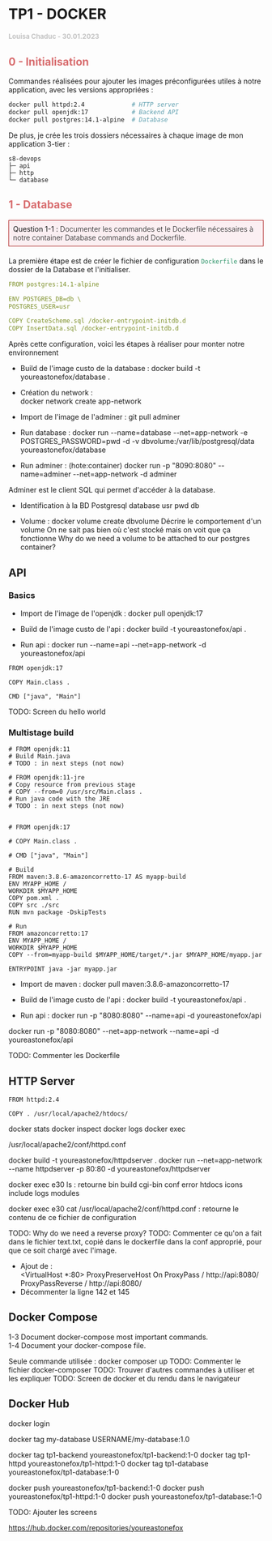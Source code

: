 # TP1 - DOCKER

<div style="font-size:13px; font-weight:700; color:#C4C4C4; margin-bottom:30px">Louisa Chaduc - 30.01.2023</div>

## <span style="color:#D86D6F"> 0 - Initialisation </span>

Commandes réalisées pour ajouter les images préconfigurées utiles à notre application, avec les versions appropriées :

```bash
docker pull httpd:2.4             # HTTP server
docker pull openjdk:17            # Backend API
docker pull postgres:14.1-alpine  # Database
```

De plus, je crée les trois dossiers nécessaires à chaque image de mon application 3-tier :

```
s8-devops
├─ api
├─ http
└─ database
```

## <span style="color:#D86D6F"> 1 - Database </span>

<div style="border: 1px solid #AB1B1B; padding: 8px; background: #FBEFF2; font-weight:300; margin-bottom:20px">
<span style="font-weight:400">Question 1-1 :</span>
Documenter les commandes et le Dockerfile nécessaires à notre container Database commands and Dockerfile.
</div>

La première étape est de créer le fichier de configuration <span style="color:#2D9469">`Dockerfile`</span> dans le dossier de la Database et l'initialiser.


```yaml
FROM postgres:14.1-alpine

ENV POSTGRES_DB=db \
POSTGRES_USER=usr

COPY CreateScheme.sql /docker-entrypoint-initdb.d
COPY InsertData.sql /docker-entrypoint-initdb.d
```

Après cette configuration, voici les étapes à réaliser pour monter notre environnement 
- Build de l'image custo de la database :
  docker build -t youreastonefox/database .

- Création du network :  
  docker network create app-network

- Import de l'image de l'adminer :
  git pull adminer

- Run database :
  docker run --name=database --net=app-network -e POSTGRES_PASSWORD=pwd -d -v dbvolume:/var/lib/postgresql/data youreastonefox/database

- Run adminer : (hote:container)
  docker run -p "8090:8080" --name=adminer --net=app-network -d adminer

Adminer est le client SQL qui permet d'accéder à la database.

- Identification à la BD
  Postgresql
  database
  usr
  pwd
  db

- Volume : docker volume create dbvolume
  Décrire le comportement d'un volume
  On ne sait pas bien où c'est stocké mais on voit que ça fonctionne
  Why do we need a volume to be attached to our postgres container?

## API

### Basics

- Import de l'image de l'openjdk :
  docker pull openjdk:17

- Build de l'image custo de l'api :
  docker build -t youreastonefox/api .

- Run api :
  docker run --name=api --net=app-network -d youreastonefox/api

```
FROM openjdk:17

COPY Main.class .

CMD ["java", "Main"]
```

TODO: Screen du hello world

### Multistage build

```
# FROM openjdk:11
# Build Main.java
# TODO : in next steps (not now)

# FROM openjdk:11-jre
# Copy resource from previous stage
# COPY --from=0 /usr/src/Main.class .
# Run java code with the JRE
# TODO : in next steps (not now)


# FROM openjdk:17

# COPY Main.class .

# CMD ["java", "Main"]

# Build
FROM maven:3.8.6-amazoncorretto-17 AS myapp-build
ENV MYAPP_HOME /
WORKDIR $MYAPP_HOME
COPY pom.xml .
COPY src ./src
RUN mvn package -DskipTests

# Run
FROM amazoncorretto:17
ENV MYAPP_HOME /
WORKDIR $MYAPP_HOME
COPY --from=myapp-build $MYAPP_HOME/target/*.jar $MYAPP_HOME/myapp.jar

ENTRYPOINT java -jar myapp.jar
```

- Import de maven :
  docker pull maven:3.8.6-amazoncorretto-17

- Build de l'image custo de l'api :
  docker build -t youreastonefox/api .

- Run api :
  docker run -p "8080:8080" --name=api -d youreastonefox/api

docker run -p "8080:8080" --net=app-network --name=api -d youreastonefox/api

TODO: Commenter les Dockerfile

## HTTP Server

```
FROM httpd:2.4

COPY . /usr/local/apache2/htdocs/
```

docker stats
docker inspect
docker logs
docker exec

/usr/local/apache2/conf/httpd.conf

docker build -t youreastonefox/httpdserver .
docker run --net=app-network --name httpdserver -p 80:80 -d youreastonefox/httpdserver

docker exec e30 ls : retourne
bin
build
cgi-bin
conf
error
htdocs
icons
include
logs
modules

docker exec e30 cat /usr/local/apache2/conf/httpd.conf : retourne le contenu de ce fichier de configuration

TODO: Why do we need a reverse proxy?
TODO: Commenter ce qu'on a fait dans le fichier text.txt, copié dans le dockerfile dans la conf approprié, pour que ce soit chargé avec l'image.

- Ajout de :  
   <VirtualHost \*:80>
  ProxyPreserveHost On
  ProxyPass / http://api:8080/
  ProxyPassReverse / http://api:8080/
  </VirtualHost>
- Décommenter la ligne 142 et 145

## Docker Compose

1-3 Document docker-compose most important commands.  
1-4 Document your docker-compose file.

Seule commande utilisée : docker composer up
TODO: Commenter le fichier docker-composer
TODO: Trouver d'autres commandes à utiliser et les expliquer
TODO: Screen de docker et du rendu dans le navigateur

## Docker Hub

docker login

docker tag my-database USERNAME/my-database:1.0

docker tag tp1-backend youreastonefox/tp1-backend:1-0
docker tag tp1-httpd youreastonefox/tp1-httpd:1-0
docker tag tp1-database youreastonefox/tp1-database:1-0

docker push youreastonefox/tp1-backend:1-0
docker push youreastonefox/tp1-httpd:1-0
docker push youreastonefox/tp1-database:1-0

TODO: Ajouter les screens

https://hub.docker.com/repositories/youreastonefox
